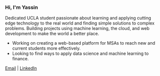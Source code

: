 ### Hi, I'm Yassin

<!--
**yassinkortam/yassinkortam** is a ✨ _special_ ✨ repository because its `README.md` (this file) appears on your GitHub profile.

Here are some ideas to get you started:

- 🔭 I’m currently working on ...
- 🌱 I’m currently learning ...
- 👯 I’m looking to collaborate on ...
- 🤔 I’m looking for help with ...
- 💬 Ask me about ...
- 📫 How to reach me: ...
- 😄 Pronouns: ...
- ⚡ Fun fact: ...
-->

Dedicated UCLA student passionate about learning and applying cutting edge technology to the real world and finding simple solutions to complex problems. Building projects using machine learning, the cloud, and web development to make the world a better place. 

<ul style="list-style-type:disc;">
  <li>Working on creating a web-based platform for MSAs to reach new and current students more effectively.</li>
  <li>Looking to find ways to apply data science and machine learning to finance.</li>
</ul>  

<a href="mailto:yassin.kortam@gmail.com">Email</a> | <a href="https://www.linkedin.com/in/yassink/">LinkedIn</a>
